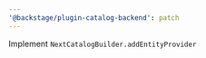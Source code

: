 ```yaml
---
'@backstage/plugin-catalog-backend': patch
---
```


Implement `NextCatalogBuilder.addEntityProvider`
